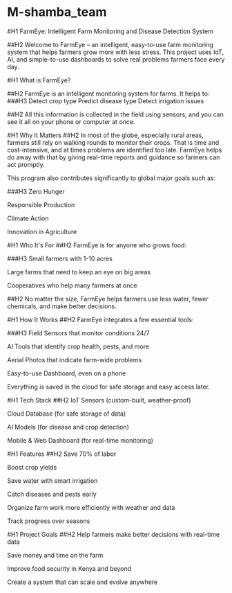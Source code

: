 # M-shamba_team
#H1
FarmEye: Intelligent Farm Monitoring and Disease Detection System 

##H2
Welcome to FarmEye – an intelligent, easy-to-use farm monitoring system that helps farmers grow more with less stress. This project uses IoT, AI, and simple-to-use dashboards to solve real problems farmers face every day.

#H1
What is FarmEye?

##H2
FarmEye is an intelligent monitoring system for farms. It helps to:
###H3
Detect crop type
Predict disease type
Detect irrigation issues

##H2
All this information is collected in the field using sensors, and you can see it all on your phone or computer at once. 

#H1
Why It Matters
##H2
In most of the globe, especially rural areas, farmers still rely on walking rounds to monitor their crops. That is time and cost-intensive, and at times problems are identified too late. FarmEye helps do away with that by giving real-time reports and guidance so farmers can act promptly.

This program also contributes significantly to global major goals such as:

###H3
Zero Hunger

Responsible Production

Climate Action

Innovation in Agriculture

#H1
Who It's For
##H2
FarmEye is for anyone who grows food:

###H3
Small farmers with 1-10 acres

Large farms that need to keep an eye on big areas

Cooperatives who help many farmers at once

##H2
No matter the size, FarmEye helps farmers use less water, fewer chemicals, and make better decisions.

#H1
How It Works
##H2
FarmEye integrates a few essential tools:

###H3
Field Sensors that monitor conditions 24/7

AI Tools that identify crop health, pests, and more

Aerial Photos that indicate farm-wide problems

Easy-to-use Dashboard, even on a phone

Everything is saved in the cloud for safe storage and easy access later.

#H1
Tech Stack
##H2
IoT Sensors (custom-built, weather-proof)

Cloud Database (for safe storage of data)

AI Models (for disease and crop detection)

Mobile & Web Dashboard (for real-time monitoring)

#H1
Features
##H2
Save 70% of labor

Boost crop yields

Save water with smart irrigation

Catch diseases and pests early

Organize farm work more efficiently with weather and data

Track progress over seasons

#H1
Project Goals
##H2
Help farmers make better decisions with real-time data

Save money and time on the farm

Improve food security in Kenya and beyond

Create a system that can scale and evolve anywhere

